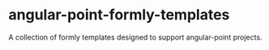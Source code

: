 # angular-point-formly-templates
A collection of formly templates designed to support angular-point projects.
